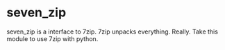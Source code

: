 seven_zip
=========

seven_zip is a interface to 7zip. 7zip unpacks everything. Really. Take this module to use 7zip with python.
